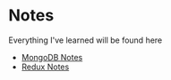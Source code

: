 # Notes

Everything I've learned will be found here

- [MongoDB Notes](./MongoDB.md)
- [Redux Notes](./Redux.md)
